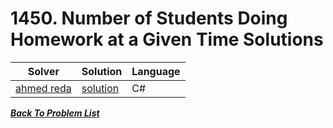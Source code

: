 # 1450. Number of Students Doing Homework at a Given Time Solutions

| Solver | Solution | Language |
| ------ | -------- | -------- |
| [ahmed reda](https://github.com/Ahmed-Reda-elshahawy)| [solution](https://leetcode.com/problems/number-of-students-doing-homework-at-a-given-time/submissions/1536957290/)| C#

**_[Back To Problem List](../../problem-solving/README.md#problem-of-the-day)_**

